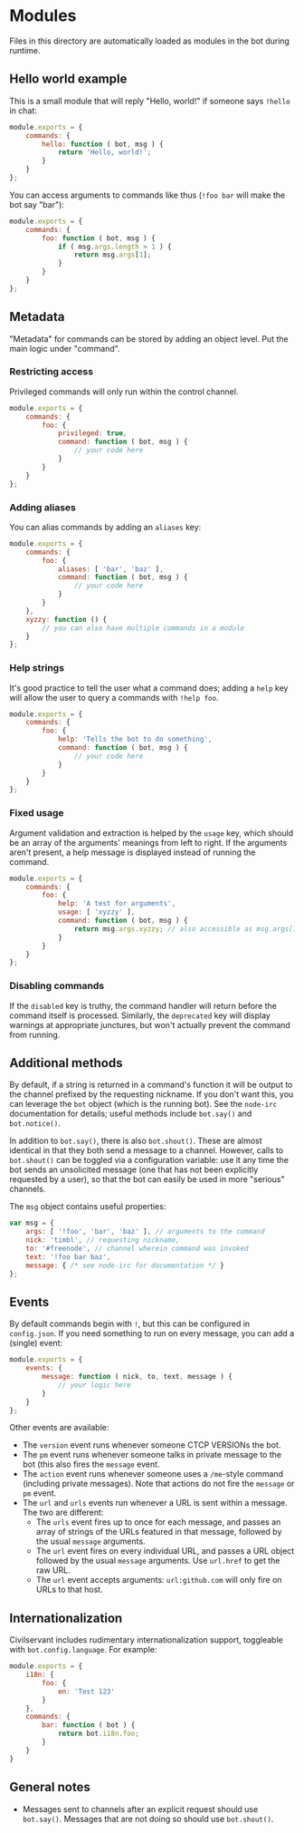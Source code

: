 # Modules
Files in this directory are automatically loaded as modules in the bot during runtime.

## Hello world example
This is a small module that will reply "Hello, world!" if someone says `!hello` in chat:
```js
module.exports = {
	commands: {
		hello: function ( bot, msg ) {
			return 'Hello, world!';
		}
	}
};
```

You can access arguments to commands like thus (`!foo bar` will make the bot say "bar"):
```js
module.exports = {
	commands: {
		foo: function ( bot, msg ) {
			if ( msg.args.length > 1 ) {
				return msg.args[1];
			}
		}
	}
};
```

## Metadata
"Metadata" for commands can be stored by adding an object level.
Put the main logic under "command".

### Restricting access
Privileged commands will only run within the control channel.
```js
module.exports = {
	commands: {
		foo: {
			privileged: true,
			command: function ( bot, msg ) {
				// your code here
			}
		}
	}
};
```

### Adding aliases
You can alias commands by adding an `aliases` key:
```js
module.exports = {
	commands: {
		foo: {
			aliases: [ 'bar', 'baz' ],
			command: function ( bot, msg ) {
				// your code here
			}
		}
	},
	xyzzy: function () {
		// you can also have multiple commands in a module
	}
};
```

### Help strings
It's good practice to tell the user what a command does; adding a `help` key will
allow the user to query a commands with `!help foo`.
```js
module.exports = {
	commands: {
		foo: {
			help: 'Tells the bot to do something',
			command: function ( bot, msg ) {
				// your code here
			}
		}
	}
};
```

### Fixed usage
Argument validation and extraction is helped by the `usage` key, which should be
an array of the arguments' meanings from left to right. If the arguments aren't present,
a help message is displayed instead of running the command.
```js
module.exports = {
	commands: {
		foo: {
			help: 'A test for arguments',
			usage: [ 'xyzzy' ],
			command: function ( bot, msg ) {
				return msg.args.xyzzy; // also accessible as msg.args[1]
			}
		}
	}
};
```

### Disabling commands
If the `disabled` key is truthy, the command handler will return before the command itself is processed.
Similarly, the `deprecated` key will display warnings at appropriate junctures, but won't actually
prevent the command from running.

## Additional methods
By default, if a string is returned in a command's function it will be output to the
channel prefixed by the requesting nickname. If you don't want this, you can leverage
the `bot` object (which is the running bot). See the `node-irc` documentation for details;
useful methods include `bot.say()` and `bot.notice()`.

In addition to `bot.say()`, there is also `bot.shout()`.
These are almost identical in that they both send a message to a channel.
However, calls to `bot.shout()` can be toggled via a configuration variable: use it any time the bot
sends an unsolicited message (one that has not been explicitly requested by a user), so that the
bot can easily be used in more "serious" channels.

The `msg` object contains useful properties:
```js
var msg = {
	args: [ '!foo', 'bar', 'baz' ], // arguments to the command
	nick: 'timbl', // requesting nickname,
	to: '#freenode', // channel wherein command was invoked
	text: '!foo bar baz',
	message: { /* see node-irc for documentation */ }
};
```

## Events
By default commands begin with `!`, but this can be configured in `config.json`.
If you need something  to run on every message, you can add a (single) event:
```js
module.exports = {
	events: {
		message: function ( nick, to, text, message ) {
			// your logic here
		}
	}
};
```

Other events are available:
* The `version` event runs whenever someone CTCP VERSIONs the bot.
* The `pm` event runs whenever someone talks in private message to the bot (this also fires
  the `message` event.
* The `action` event runs whenever someone uses a `/me`-style command (including private messages).
  Note that actions do not fire the `message` or `pm` event.
* The `url` and `urls` events run whenever a URL is sent within a message.
  The two are different:
	* The `urls` event fires up to once for each message, and passes an array of strings of the URLs
	  featured in that message, followed by the usual `message` arguments.
	* The `url` event fires on every individual URL, and passes a URL object
	  followed by the usual `message` arguments. Use `url.href` to get the raw URL.
	* The `url` event accepts arguments: `url:github.com` will only fire on URLs to that host.

## Internationalization
Civilservant includes rudimentary internationalization support, toggleable with `bot.config.language`.
For example:
```js
module.exports = {
	i18n: {
		foo: {
			en: 'Test 123'
		}
	},
	commands: {
		bar: function ( bot ) {
			return bot.i18n.foo;
		}
	}
}
```

## General notes
* Messages sent to channels after an explicit request should use `bot.say()`.
  Messages that are not doing so should use `bot.shout()`.
